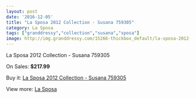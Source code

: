 ```yaml
---
layout: post
date: '2016-12-05'
title: "La Sposa 2012 Collection - Susana 759305"
category: La Sposa
tags: ["granddressy","collection","susana","sposa"]
image: http://img.granddressy.com/15266-thickbox_default/la-sposa-2012-collection-susana-759305.jpg
---
```

La Sposa 2012 Collection - Susana 759305

On Sales: **$217.99**
<a href="https://www.granddressy.com/en/la-sposa/14295-la-sposa-2012-collection-susana-759305.html"><amp-img layout="responsive" width="600" height="600" src="//img.granddressy.com/15266-thickbox_default/la-sposa-2012-collection-susana-759305.jpg" alt="La Sposa 2012 Collection - Susana 759305 0" /></a>

Buy it: [La Sposa 2012 Collection - Susana 759305](https://www.granddressy.com/en/la-sposa/14295-la-sposa-2012-collection-susana-759305.html "La Sposa 2012 Collection - Susana 759305")

View more: [La Sposa](https://www.granddressy.com/en/223-la-sposa "La Sposa")